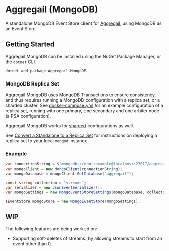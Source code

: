 # Aggregail (MongoDB)

A standalone MongoDB Event Store client for [Aggregail](../README.md), using MongoDB as an Event Store.

## Getting Started

Aggregail.MongoDB can be installed using the NuGet Package Manager, or the `dotnet` CLI.
```
dotnet add package Aggregail.MongoDB
```

### MongoDB Replica Set

Aggregail.MongoDB uses MongoDB Transactions to ensure consistency, and thus requires running a MongoDB configuration 
with a replica set, or a sharded cluster. See [docker-compose.yml](docker-compose.yml) for an example configuration 
of a replica set, running with one primary, one secondary and one arbiter node (a PSA configuration).

Aggregail.MongoDB works for [sharded](https://docs.mongodb.com/manual/sharding/) configurations as well.

See [Convert a Standalone to a Replica Set](https://docs.mongodb.com/manual/tutorial/convert-standalone-to-replica-set/) 
for instructions on deploying a replica set to your local `mongod` instance.

### Example

```c#
var connectionString = $"mongodb://root:example@localhost:27017/aggregail?authSource=admin&replicaSet=rs0";
var mongoClient = new MongoClient(connectionString);
var mongoDatabase = mongoClient.GetDatabase("aggregail");

const string collection = "streams";
var serializer = new JsonEventSerializer();
var mongoSettings = new MongoEventStoreSettings(mongoDatabase, collection, serializer);

IEventStore mongoStore = new MongoEventStore(mongoSettings);
```

## WIP

The following features are being worked on:

 - Supporting soft-deletes of streams, by allowing streams to start from an event other than 0.
